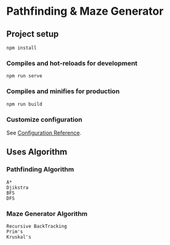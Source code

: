 # Pathfinding & Maze Generator

## Project setup
```
npm install
```

### Compiles and hot-reloads for development
```
npm run serve
```

### Compiles and minifies for production
```
npm run build
```

### Customize configuration
See [Configuration Reference](https://cli.vuejs.org/config/).

## Uses Algorithm

### Pathfinding Algorithm
```
A*
Djikstra
BFS
DFS
```

### Maze Generator Algorithm
```
Recursive BackTracking
Prim's
Kruskal's
```
